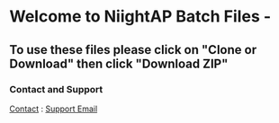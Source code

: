 # Welcome to NiightAP Batch Files -

## To use these files please click on "Clone or Download" then click "Download ZIP"

### Contact and Support

[Contact](https://niightgamez.weebly.com/contact.html) : [Support Email](mailto:niightapi@gmail.com)
